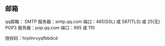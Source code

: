 ## 邮箱

qq邮箱：
SMTP 服务器：smtp.qq.com
端口：465(SSL) 或 587(TLS) 或 25(无)
POP3 服务器：pop.qq.com
端口：995 或 110

授权码：hrpilnrvyqfbbdcd



